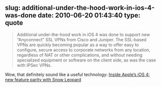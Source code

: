 slug: additional-under-the-hood-work-in-ios-4-was-done
date: 2010-06-20 01:43:40
type: quote
---

> Additional under-the-hood work in iOS 4 was done to support new “Anyconnect” SSL VPNs from Cisco and Juniper. The SSL-based VPNs are quickly becoming popular as a way to offer easy to configure, secure access to corporate networks from any location, regardless of NAT or other complications, and without needing specialized equipment or software on the client side, as was the case with IPSec VPNs.

Wow, that definitely sound like a useful technology: [Inside Apple’s iOS 4: new feature parity with Snow Leopard](http://www.appleinsider.com/articles/10/06/18/inside_apples_ios_4_new_feature_parity_with_snow_leopard.html)
